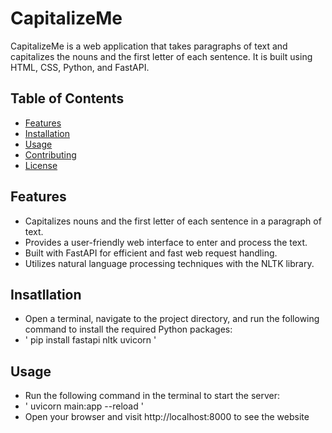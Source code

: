 # CapitalizeMe

CapitalizeMe is a web application that takes paragraphs of text and capitalizes the nouns and the first letter of each sentence. It is built using HTML, CSS, Python, and FastAPI.

## Table of Contents
- [Features](#features)
- [Installation](#installation)
- [Usage](#usage)
- [Contributing](#contributing)
- [License](#license)

## Features
- Capitalizes nouns and the first letter of each sentence in a paragraph of text.
- Provides a user-friendly web interface to enter and process the text.
- Built with FastAPI for efficient and fast web request handling.
- Utilizes natural language processing techniques with the NLTK library.

## Insatllation
- Open a terminal, navigate to the project directory, and run the following command to install the required Python packages:
- ' pip install fastapi nltk uvicorn '
## Usage
- Run the following command in the terminal to start the server:
- ' uvicorn main:app --reload '
- Open your browser and visit http://localhost:8000 to see the website
